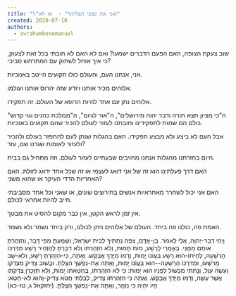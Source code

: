 ```yaml
---
title: "\"ואני את נפשי הצלתי\" -  אז לא"
created: 2020-07-10
authors: 
  - avrahambenemanuel
---
```


שוב צעקת הצופה, האם הפעם הדברים ישמעו? ואם לא האם לא חובתי בכל זאת לצעוק, כי איך אוחל לשתוק עם המתרחש סביבי?

אני, אנחנו העם, והעולם כולו תקועים הייטב באנוכיות.

אלוהים מכיר אותנו ויודע שזה יהרוס אותנו ועולמו.

אלוהים נתן עם אחד להיות הרופא של העולם. זה תפקידו.

ה"כי מציון תצא תורה ודבר יהוה מירושלים", ה"אור לגיום", ה"ממלכת כהנים וגוי קדוש" כולם הם שמות לתפקידינו וחובתנו לעזור לעולם להכיר שהם תקועים באנכיות.

אבל העם לא ביצע ולא מבצע תפקידו. האם בהגלות שנתן לעם להתפזר בעולם ולהכיר ולעזור לאומות שגרנו שם, עזר?

היום בחזרתנו מהגלות אנחנו מחויבים שבעתיים לעזור לעולם. וזה מתחיל גם בבית.

האם דרך פעלתינו הוא זה של אני דואג לעצמי או זה שכל אחד ידאג לזולת. האם האחריות הדדי העיקר או שהוא משני?

האם אני יכול לשחרר מאחראיות אנשים בתירוצים שונים, או שאני וכל אחד מסביבתי חייב להיות אחראי לכולם.

אין זמן לראש הקטן, אין כבר מקום להסיט את מבטך.

האמת פה, כולנו פה ביחד. העולם של אלוהים ניתן לכולנו, ורק ביחד נשמר ולא נשמד.

וַיְהִי דְבַר-יְהוָה, אֵלַי לֵאמֹר. בֶּן-אָדָם, צֹפֶה נְתַתִּיךָ לְבֵית יִשְׂרָאֵל; וְשָׁמַעְתָּ מִפִּי דָּבָר, וְהִזְהַרְתָּ אוֹתָם מִמֶּנִּי. בְּאָמְרִי לָרָשָׁע, מוֹת תָּמוּת, וְלֹא הִזְהַרְתּוֹ וְלֹא דִבַּרְתָּ לְהַזְהִיר רָשָׁע מִדַּרְכּוֹ הָרְשָׁעָה, לְחַיֹּתוֹ-הוּא רָשָׁע בַּעֲו‍ֹנוֹ יָמוּת, וְדָמוֹ מִיָּדְךָ אֲבַקֵּשׁ. וְאַתָּה, כִּי-הִזְהַרְתָּ רָשָׁע, וְלֹא-שָׁב מֵרִשְׁעוֹ, וּמִדַּרְכּוֹ הָרְשָׁעָה--הוּא בַּעֲו‍ֹנוֹ יָמוּת, וְאַתָּה אֶת-נַפְשְׁךָ הִצַּלְתָּ. וּבְשׁוּב צַדִּיק מִצִּדְקוֹ וְעָשָׂה עָוֶל, וְנָתַתִּי מִכְשׁוֹל לְפָנָיו הוּא יָמוּת: כִּי לֹא הִזְהַרְתּוֹ, בְּחַטָּאתוֹ יָמוּת, וְלֹא תִזָּכַרְןָ צִדְקֹתָו אֲשֶׁר עָשָׂה, וְדָמוֹ מִיָּדְךָ אֲבַקֵּשׁ. וְאַתָּה כִּי הִזְהַרְתּוֹ צַדִּיק, לְבִלְתִּי חֲטֹא צַדִּיק-וְהוּא לֹא-חָטָא: חָיוֹ יִחְיֶה כִּי נִזְהָר, וְאַתָּה אֶת-נַפְשְׁךָ הִצַּלְתָּ. (יחזקאל ג, טז-כא)
